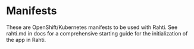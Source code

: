 # Manifests
These are OpenShift/Kubernetes manifests to be used with Rahti. See rahti.md in docs for a comprehensive starting guide for the initialization of the app in Rahti.
